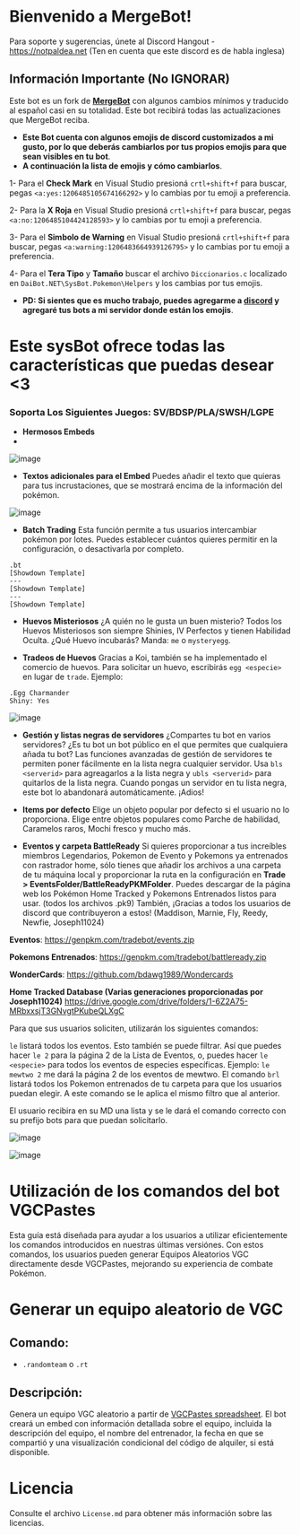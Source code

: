 # Bienvenido a MergeBot!
Para soporte y sugerencias, únete al Discord Hangout - https://notpaldea.net (Ten en cuenta que este discord es de habla inglesa)

## Información Importante (No IGNORAR)
Este bot es un fork de [**MergeBot**](https://github.com/bdawg1989/MergeBot) con algunos cambios mínimos y traducido al español casi en su totalidad.
Este bot recibirá todas las actualizaciones que MergeBot reciba. 

- __Este Bot cuenta con algunos emojis de discord customizados a mi gusto, por lo que deberás cambiarlos por tus propios emojis para que sean visibles en tu bot__.
- __A continuación la lista de emojis y cómo cambiarlos__.
  
1- Para el **Check Mark** en Visual Studio presioná `crtl+shift+f` para buscar, pegas `<a:yes:1206485105674166292>` y lo cambias por tu emoji a preferencia.

2- Para la **X Roja** en Visual Studio presioná `crtl+shift+f` para buscar, pegas `<a:no:1206485104424128593>` y lo cambias por tu emoji a preferencia.

3- Para el **Simbolo de Warning** en Visual Studio presioná `crtl+shift+f` para buscar, pegas `<a:warning:1206483664939126795>` y lo cambias por tu emoji a preferencia.

4- Para el **Tera Tipo** y **Tamaño** buscar el archivo `Diccionarios.c` localizado en `DaiBot.NET\SysBot.Pokemon\Helpers` y los cambias por tus emojis.

- __PD: Si sientes que es mucho trabajo, puedes agregarme a [discord](https://discordid.netlify.app/?id=271701484922601472) y agregaré tus bots a mi servidor donde están los emojis__.

# Este sysBot ofrece todas las características que puedas desear <3
### Soporta Los Siguientes Juegos:  SV/BDSP/PLA/SWSH/LGPE

- __Hermosos Embeds__
- 
![image](https://i.imgur.com/GziHZJ7.png)

- __Textos adicionales para el Embed__
Puedes añadir el texto que quieras para tus incrustaciones, que se mostrará encima de la información del pokémon.

![image](https://i.imgur.com/z2suYVK.png)

- __Batch Trading__
Esta función permite a tus usuarios intercambiar pokémon por lotes.  Puedes establecer cuántos quieres permitir en la configuración, o desactivarla por completo.
```
.bt
[Showdown Template]
---
[Showdown Template]
---
[Showdown Template]
```

- __Huevos Misteriosos__
¿A quién no le gusta un buen misterio?
Todos los Huevos Misteriosos son siempre Shinies, IV Perfectos y tienen Habilidad Oculta.  ¿Qué Huevo incubarás?
Manda: `me` o `mysteryegg`.

- __Tradeos de Huevos__
Gracias a Koi, también se ha implementado el comercio de huevos.
Para solicitar un huevo, escribirás `egg <especie>` en lugar de `trade`.
Ejemplo:  
```
.Egg Charmander
Shiny: Yes
```

![image](https://i.imgur.com/Xr4zwWI.png)

- __Gestión y listas negras de servidores__
¿Compartes tu bot en varios servidores?  ¿Es tu bot un bot público en el que permites que cualquiera añada tu bot?
Las funciones avanzadas de gestión de servidores te permiten poner fácilmente en la lista negra cualquier servidor.
Usa `bls <serverid>` para agreagarlos a la lista negra y `ubls <serverid>` para quitarlos de la lista negra.
Cuando pongas un servidor en tu lista negra, este bot lo abandonará automáticamente.  ¡Adios!

- __Items por defecto__
Elige un objeto popular por defecto si el usuario no lo proporciona.  Elige entre objetos populares como Parche de habilidad, Caramelos raros, Mochi fresco y mucho más.

- __Eventos y carpeta BattleReady__
Si quieres proporcionar a tus increíbles miembros Legendarios,  Pokemon de Evento y Pokemons ya entrenados con rastrador home, sólo tienes que añadir los archivos a una carpeta de tu máquina local y proporcionar la ruta en la configuración en **Trade > EventsFolder/BattleReadyPKMFolder**.
Puedes descargar de la página web los Pokémon Home Tracked y Pokemons Entrenados listos para usar.  (todos los archivos .pk9) También, ¡Gracias a todos los usuarios de discord que contribuyeron a estos!  (Maddison, Marnie, Fly, Reedy, Newfie, Joseph11024)

__**Eventos**__: https://genpkm.com/tradebot/events.zip

__**Pokemons Entrenados**__:  https://genpkm.com/tradebot/battleready.zip

__**WonderCards**__: https://github.com/bdawg1989/Wondercards

__**Home Tracked Database (Varias generaciones proporcionadas por Joseph11024)**__
https://drive.google.com/drive/folders/1-6Z2A75-MRbxxsjT3GNvgtPKubeQLXgC

Para que sus usuarios soliciten, utilizarán los siguientes comandos:

`le` listará todos los eventos.  Esto también se puede filtrar.  Así que puedes hacer `le 2` para la página 2 de la Lista de Eventos, o, puedes hacer `le <especie>` para todos los eventos de especies específicas. Ejemplo: `le mewtwo 2` me dará la página 2 de los eventos de mewtwo.
El comando `brl` listará todos los Pokemon entrenados de tu carpeta para que los usuarios puedan elegir.  A este comando se le aplica el mismo filtro que al anterior.

El usuario recibira en su MD una lista y se le dará el comando correcto con su prefijo bots para que puedan solicitarlo.

![image](https://i.imgur.com/JXNf0Vq.png)

![image](https://i.imgur.com/55Owr4v.png)

# Utilización de los comandos del bot VGCPastes
Esta guía está diseñada para ayudar a los usuarios a utilizar eficientemente los comandos introducidos en nuestras últimas versiónes. Con estos comandos, los usuarios pueden generar Equipos Aleatorios VGC directamente desde VGCPastes, mejorando su experiencia de combate Pokémon.
# Generar un equipo aleatorio de VGC
## Comando:
- `.randomteam` o `.rt`
## Descripción:
Genera un equipo VGC aleatorio a partir de [VGCPastes spreadsheet](https://docs.google.com/spreadsheets/d/1axlwmzPA49rYkqXh7zHvAtSP-TKbM0ijGYBPRflLSWw/edit#gid=1837599752). El bot creará un embed con información detallada sobre el equipo, incluida la descripción del equipo, el nombre del entrenador, la fecha en que se compartió y una visualización condicional del código de alquiler, si está disponible.

# Licencia
Consulte el archivo `License.md` para obtener más información sobre las licencias.
